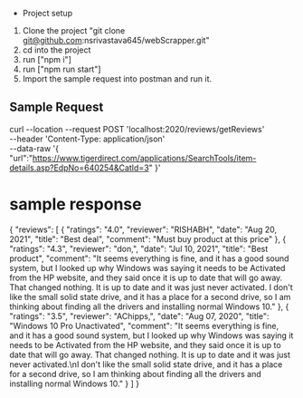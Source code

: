 * Project setup

1. Clone the project "git clone git@github.com:nsrivastava645/webScrapper.git"
2. cd into the project
3. run ["npm i"]
4. run ["npm run start"]
5. Import the sample request into postman and run it.

## Sample Request 
curl --location --request POST 'localhost:2020/reviews/getReviews' \
--header 'Content-Type: application/json' \
--data-raw '{
    "url":"https://www.tigerdirect.com/applications/SearchTools/item-details.asp?EdpNo=640254&CatId=3"
}'

# sample response
{
    "reviews": [
        {
            "ratings": "4.0",
            "reviewer": "RISHABH",
            "date": "Aug 20, 2021",
            "title": "Best deal",
            "comment": "Must buy product at this price"
        },
        {
            "ratings": "4.3",
            "reviewer": "don,",
            "date": "Jul 10, 2021",
            "title": "Best product",
            "comment": "It seems everything is fine, and it has a good sound system, but I looked up why Windows was saying it needs to be Activated from the HP website, and they said once it is up to date that will go away. That changed nothing. It is up to date and it was just never activated. I don't like the small solid state drive, and it has a place for a second drive, so I am thinking about finding all the drivers and installing normal Windows 10."
        },
        {
            "ratings": "3.5",
            "reviewer": "AChipps,",
            "date": "Aug 07, 2020",
            "title": "Windows 10 Pro Unactivated",
            "comment": "It seems everything is fine, and it has a good sound system, but I looked up why Windows was saying it needs to be Activated from the HP website, and they said once it is up to date that will go away. That changed nothing. It is up to date and it was just never activated.\nI don't like the small solid state drive, and it has a place for a second drive, so I am thinking about finding all the drivers and installing normal Windows 10."
        }
    ]
}

